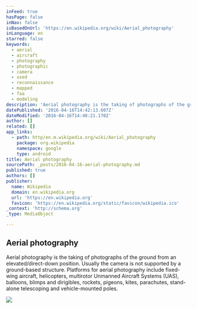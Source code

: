 ```yaml
---
inFeed: true
hasPage: false
inNav: false
isBasedOnUrl: 'https://en.wikipedia.org/wiki/Aerial_photography'
inLanguage: en
starred: false
keywords:
  - aerial
  - aircraft
  - photography
  - photographic
  - camera
  - used
  - reconnaissance
  - mapped
  - faa
  - modeling
description: 'Aerial photography is the taking of photographs of the ground from an elevated/direct-down position. Usually the camera is not supported by a ground-based structure. Platforms for aerial photography include fixed-wing aircraft, helicopters, multirotor Unmanned Aircraft Systems (UAS), balloons, blimps and dirigibles, rockets, pigeons, kites, parachutes, stand-alone telescoping and vehicle-mounted poles.'
datePublished: '2016-04-16T14:42:13.607Z'
dateModified: '2016-04-16T14:40:21.170Z'
author: []
related: []
app_links:
  - path: http/en.m.wikipedia.org/wiki/Aerial_photography
    package: org.wikipedia
    namespace: google
    type: android
title: Aerial photography
sourcePath: _posts/2016-04-16-aerial-photography.md
published: true
authors: []
publisher:
  name: Wikipedia
  domain: en.wikipedia.org
  url: 'https://en.wikipedia.org'
  favicon: 'https://en.wikipedia.org/static/favicon/wikipedia.ico'
_context: 'http://schema.org'
_type: MediaObject

---
```

<article style=""><h1>Aerial photography</h1><p>Aerial photography is the taking of photographs of the ground from an elevated/direct-down position. Usually the camera is not supported by a ground-based structure. Platforms for aerial photography include fixed-wing aircraft, helicopters, multirotor Unmanned Aircraft Systems (UAS), balloons, blimps and dirigibles, rockets, pigeons, kites, parachutes, stand-alone telescoping and vehicle-mounted poles.</p><img src="https://s3-us-west-2.amazonaws.com/the-grid-img/p/99f80645e45f191278896597f3cd698593128807.jpg" /></article>